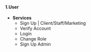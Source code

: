 #### 1.User
* **Services**
    * Sign Up | Client/Staff/Marketing 
    * Verify Account
    * Login
    * Change Role
    * Sign Up Admin 
